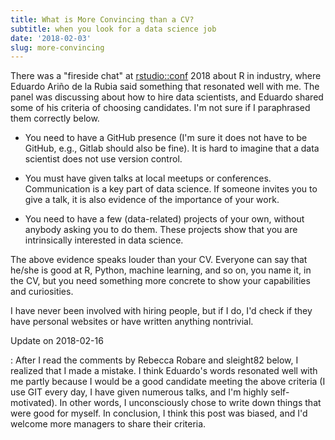 ```yaml
---
title: What is More Convincing than a CV?
subtitle: when you look for a data science job
date: '2018-02-03'
slug: more-convincing
---
```


There was a "fireside chat" at [rstudio::conf](https://www.rstudio.com/conference/) 2018 about R in industry, where Eduardo Ariño de la Rubia said something that resonated well with me. The panel was discussing about how to hire data scientists, and Eduardo shared some of his criteria of choosing candidates. I'm not sure if I paraphrased them correctly below.

- You need to have a GitHub presence (I'm sure it does not have to be GitHub, e.g., Gitlab should also be fine). It is hard to imagine that a data scientist does not use version control.

- You must have given talks at local meetups or conferences. Communication is a key part of data science. If someone invites you to give a talk, it is also evidence of the importance of your work.

- You need to have a few (data-related) projects of your own, without anybody asking you to do them. These projects show that you are intrinsically interested in data science.

The above evidence speaks louder than your CV. Everyone can say that he/she is good at R, Python, machine learning, and so on, you name it, in the CV, but you need something more concrete to show your capabilities and curiosities.

I have never been involved with hiring people, but if I do, I'd check if they have personal websites or have written anything nontrivial.

Update on 2018-02-16

:   After I read the comments by Rebecca Robare and sleight82 below, I realized that I made a mistake. I think Eduardo's words resonated well with me partly because I would be a good candidate meeting the above criteria (I use GIT every day, I have given numerous talks, and I'm highly self-motivated). In other words, I unconsciously chose to write down things that were good for myself. In conclusion, I think this post was biased, and I'd welcome more managers to share their criteria.
